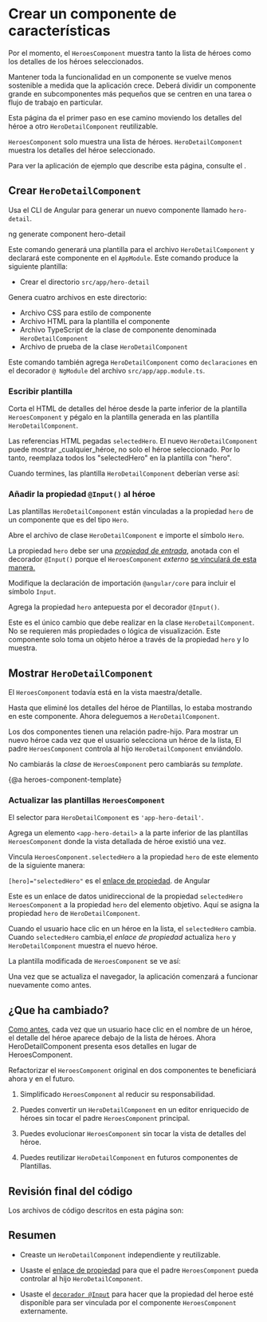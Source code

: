 # Crear un componente de características

Por el momento, el `HeroesComponent` muestra tanto la lista de héroes como los detalles de los héroes seleccionados.

Mantener toda la funcionalidad en un componente se vuelve menos sostenible a medida que la aplicación crece.
Deberá dividir un componente grande en subcomponentes más pequeños que se centren en una tarea o flujo de trabajo en particular.

Esta página da el primer paso en ese camino moviendo los detalles del héroe a otro `HeroDetailComponent` reutilizable.

`HeroesComponent` solo muestra una lista de héroes.
`HeroDetailComponent` muestra los detalles del héroe seleccionado. 

<div class="alert is-helpful">
Para ver la aplicación de ejemplo que describe esta página, consulte el <live-example></live-example>.

</div>

## Crear `HeroDetailComponent`

Usa el  CLI de Angular para generar un nuevo componente llamado `hero-detail`.

<code-example language="sh" class="code-shell">
  ng generate component hero-detail
</code-example>

Este comando generará una plantilla para el archivo `HeroDetailComponent` y declarará este componente en el `AppModule`.
Este comando produce la siguiente plantilla:

* Crear el directorio `src/app/hero-detail`

Genera cuatro archivos en este directorio:

* Archivo CSS para estilo de componente
* Archivo HTML para la plantilla el componente 
* Archivo TypeScript de la clase de componente denominada `HeroDetailComponent`
* Archivo de prueba de la clase `HeroDetailComponent`

Este comando también agrega `HeroDetailComponent` como `declaraciones` en el decorador `@ NgModule` del archivo `src/app/app.module.ts`.

### Escribir plantilla

Corta el HTML de detalles del héroe desde la parte inferior de la plantilla `HeroesComponent` y pégalo en la plantilla generada en las plantilla `HeroDetailComponent`.

Las referencias HTML pegadas `selectedHero`.
El nuevo `HeroDetailComponent` puede mostrar _cualquier_héroe, no solo el héroe seleccionado.
Por lo tanto, reemplaza todos los "selectedHero" en la plantilla con "hero".

Cuando termines, las plantilla `HeroDetailComponent` deberían verse así:

<code-example path="toh-pt3/src/app/hero-detail/hero-detail.component.html" header="src/app/hero-detail/hero-detail.component.html"></code-example>

### Añadir la propiedad `@Input()` al héroe 

Las plantillas `HeroDetailComponent` están vinculadas a la propiedad `hero` de un componente que es del tipo `Hero`.

Abre el archivo de clase `HeroDetailComponent` e importe el símbolo `Hero`.

<code-example path="toh-pt3/src/app/hero-detail/hero-detail.component.ts" 
region="import-hero" header="src/app/hero-detail/hero-detail.component.ts (import Hero)">
</code-example>

La propiedad `hero` debe ser una [_propiedad de entrada_](guide/template-syntax#inputs-outputs " Input and Output properties"), anotada con el decorador `@Input()` porque el `HeroesComponent` _externo_ [se vinculará de esta manera.](#heroes-component-template)

<code-example path="toh-pt3/src/app/heroes/heroes.component.html" region="hero-detail-binding">
</code-example>

Modifique la declaración de importación `@angular/core` para incluir el símbolo `Input`.

<code-example path="toh-pt3/src/app/hero-detail/hero-detail.component.ts" region="import-input" header="src/app/hero-detail/hero-detail.component.ts (import Input)"></code-example>

Agrega la propiedad `hero` antepuesta por el decorador `@Input()`.

<code-example path="toh-pt3/src/app/hero-detail/hero-detail.component.ts" header="src/app/hero-detail/hero-detail.component.ts" region="input-hero"></code-example>

Este es el único cambio que debe realizar en la clase `HeroDetailComponent`.
No se requieren más propiedades o lógica de visualización.
Este componente solo toma un objeto héroe a través de la propiedad `hero` y lo muestra.

## Mostrar `HeroDetailComponent`

El `HeroesComponent` todavía está en la vista maestra/detalle.

Hasta que eliminé los detalles del héroe de Plantillas, lo estaba mostrando en este componente. Ahora deleguemos a `HeroDetailComponent`.

Los dos componentes tienen una relación padre-hijo.
Para mostrar un nuevo héroe cada vez que el usuario selecciona un héroe de la lista,
El padre `HeroesComponent` controla al hijo `HeroDetailComponent` enviándolo.

No cambiarás la _clase_ de `HeroesComponent` pero cambiarás su _template_.

{@a heroes-component-template}

### Actualizar las plantillas `HeroesComponent`

El selector para `HeroDetailComponent` es `'app-hero-detail'`.

Agrega un elemento `<app-hero-detail>` a la parte inferior de las plantillas `HeroesComponent` donde la vista detallada de héroe existió una vez.

Vincula `HeroesComponent.selectedHero` a la propiedad `hero` de este elemento de la siguiente manera:

<code-example path="toh-pt3/src/app/heroes/heroes.component.html" region="hero-detail-binding" header="heroes.component.html (HeroDetail binding)">

</code-example>

`[hero]="selectedHero"` es el [enlace de propiedad](guide/template-syntax#property-binding). de Angular

Este es un enlace de datos unidireccional de la propiedad `selectedHero`  `HeroesComponent` a la propiedad `hero` del elemento objetivo.
Aquí se asigna la propiedad `hero` de `HeroDetailComponent`.

Cuando el usuario hace clic en un héroe en la lista, el `selectedHero` cambia.
Cuando `selectedHero` cambia,el _enlace de propiedad_ actualiza `hero` y
  `HeroDetailComponent` muestra el nuevo héroe.

La plantilla modificada de `HeroesComponent` se ve así:

<code-example path="toh-pt3/src/app/heroes/heroes.component.html"
  header="heroes.component.html"></code-example>

Una vez que se actualiza el navegador, la aplicación comenzará a funcionar nuevamente como antes.

## ¿Que ha cambiado?

[Como antes](tutorial/toh-pt2), cada vez que un usuario hace clic en el nombre de un héroe, el detalle del héroe aparece debajo de la lista de héroes. Ahora HeroDetailComponent presenta esos detalles en lugar de HeroesComponent.

Refactorizar el `HeroesComponent` original en dos componentes te beneficiará ahora y en el futuro.

1. Simplificado `HeroesComponent` al reducir su responsabilidad.

1. Puedes convertir un `HeroDetailComponent` en un editor enriquecido de héroes sin tocar el padre `HeroesComponent` principal.

1. Puedes evolucionar `HeroesComponent` sin tocar la vista de detalles del héroe.

1. Puedes reutilizar `HeroDetailComponent` en futuros componentes de Plantillas.

## Revisión final del código

Los archivos de código descritos en esta página son:

<code-tabs>

  <code-pane header="src/app/hero-detail/hero-detail.component.ts" path="toh-pt3/src/app/hero-detail/hero-detail.component.ts">
  </code-pane>

  <code-pane header="src/app/hero-detail/hero-detail.component.html" path="toh-pt3/src/app/hero-detail/hero-detail.component.html">
  </code-pane>

  <code-pane header="src/app/heroes/heroes.component.html" path="toh-pt3/src/app/heroes/heroes.component.html">
  </code-pane>

  <code-pane header="src/app/app.module.ts" path="toh-pt3/src/app/app.module.ts">
  </code-pane>

</code-tabs>

## Resumen

* Creaste un `HeroDetailComponent` independiente y reutilizable.

* Usaste el [enlace de propiedad](guide/template-syntax#property-binding) para que el padre `HeroesComponent` pueda controlar al hijo `HeroDetailComponent`.

* Usaste el [`decorador @Input`](guide/template-syntax#inputs-outputs) para hacer que la propiedad del heroe esté disponible para ser vinculada por el componente `HeroesComponent` externamente.

